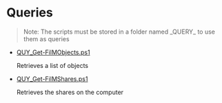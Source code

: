 # Queries

> Note: The scripts must be stored in a folder named \_QUERY_ to use them as queries

+ [QUY_Get-FilMObjects.ps1](./QUY_Get-FilMObjects.ps1)

  Retrieves a list of objects

+ [QUY_Get-FilMShares.ps1](./QUY_Get-FilMShares.ps1)

  Retrieves the shares on the computer